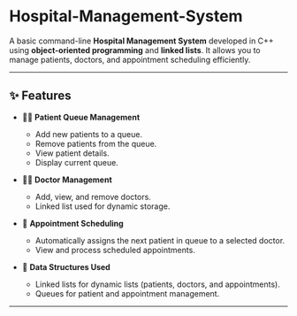 # Hospital-Management-System

A basic command-line **Hospital Management System** developed in C++ using **object-oriented programming** and **linked lists**. It allows you to manage patients, doctors, and appointment scheduling efficiently.

---

## ✨ Features

- 👨‍⚕️ **Patient Queue Management**
  - Add new patients to a queue.
  - Remove patients from the queue.
  - View patient details.
  - Display current queue.

- 👩‍⚕️ **Doctor Management**
  - Add, view, and remove doctors.
  - Linked list used for dynamic storage.

- 📅 **Appointment Scheduling**
  - Automatically assigns the next patient in queue to a selected doctor.
  - View and process scheduled appointments.

- 🧠 **Data Structures Used**
  - Linked lists for dynamic lists (patients, doctors, and appointments).
  - Queues for patient and appointment management.

---
